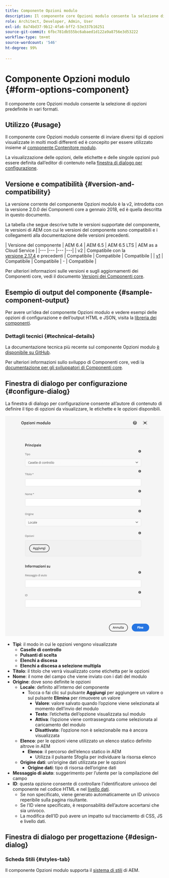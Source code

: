 ```yaml
---
title: Componente Opzioni modulo
description: Il componente core Opzioni modulo consente la selezione di opzioni predefinite in vari formati.
role: Architect, Developer, Admin, User
exl-id: 8a74bd37-9b12-4fa6-bff2-53e337b16251
source-git-commit: 6fbc781db555bc6abaed1d122a9a8756e3d53222
workflow-type: tm+mt
source-wordcount: '546'
ht-degree: 99%

---
```


# Componente Opzioni modulo {#form-options-component}

Il componente core Opzioni modulo consente la selezione di opzioni predefinite in vari formati.

## Utilizzo {#usage}

Il componente core Opzioni modulo consente di inviare diversi tipi di opzioni visualizzate in molti modi differenti ed è concepito per essere utilizzato insieme al [componente Contenitore modulo](form-container.md).

La visualizzazione delle opzioni, delle etichette e delle singole opzioni può essere definita dall’editor di contenuto nella [finestra di dialogo per configurazione](#configure-dialog).

## Versione e compatibilità {#version-and-compatibility}

La versione corrente del componente Opzioni modulo è la v2, introdotta con la versione 2.0.0 dei Componenti core a gennaio 2018, ed è quella descritta in questo documento.

La tabella che segue descrive tutte le versioni supportate del componente, le versioni di AEM con cui le versioni del componente sono compatibili e i collegamenti alla documentazione delle versioni precedenti.

| Versione del componente | AEM 6.4 | AEM 6.5 | AEM 6.5 LTS | AEM as a Cloud Service |
|--- |--- |--- |---|
| v2 | Compatibile con la <br>[versione 2.17.4](/help/versions.md) e precedenti | Compatibile | Compatibile | Compatibile |
| [v1](/help/components/v1/form-options-v1.md) | Compatibile | Compatibile | - | Compatibile |

Per ulteriori informazioni sulle versioni e sugli aggiornamenti dei Componenti core, vedi il documento [Versioni dei Componenti core](/help/versions.md).

## Esempio di output del componente {#sample-component-output}

Per avere un’idea del componente Opzioni modulo e vedere esempi delle opzioni di configurazione e dell’output HTML e JSON, visita la [libreria dei componenti](https://adobe.com/go/aem_cmp_library_form_options_it).

### Dettagli tecnici {#technical-details}

La documentazione tecnica più recente sul componente Opzioni modulo [è disponibile su GitHub](https://adobe.com/go/aem_cmp_tech_form_options_v2_it).

Per ulteriori informazioni sullo sviluppo di Componenti core, vedi la [documentazione per gli sviluppatori di Componenti core](/help/developing/overview.md).

## Finestra di dialogo per configurazione {#configure-dialog}

La finestra di dialogo per configurazione consente all’autore di contenuto di definire il tipo di opzioni da visualizzare, le etichette e le opzioni disponibili.

![Finestra di dialogo per modifica del componente Opzioni modulo](/help/assets/form-options-edit.png)

* **Tipi**: il modo in cui le opzioni vengono visualizzate
   * **Caselle di controllo**
   * **Pulsanti di scelta**
   * **Elenchi a discesa**
   * **Elenchi a discesa a selezione multipla**
* **Titolo**: il titolo che verrà visualizzato come etichetta per le opzioni
* **Nome**: il nome del campo che viene inviato con i dati del modulo
* **Origine**: dove sono definite le opzioni
   * **Locale**: definito all’interno del componente
      * Tocca o fai clic sul pulsante **Aggiungi** per aggiungere un valore o sul pulsante **Elimina** per rimuovere un valore
         * **Valore**: valore salvato quando l’opzione viene selezionata al momento dell’invio del modulo
         * **Testo**: l’etichetta dell’opzione visualizzata sul modulo
         * **Attiva**: l’opzione viene contrassegnata come selezionata al caricamento del modulo
         * **Disattivato**: l’opzione non è selezionabile ma è ancora visualizzata
   * **Elenco**: per le opzioni viene utilizzato un elenco statico definito altrove in AEM
      * **Elenco**: il percorso dell’elenco statico in AEM
         * Utilizza il pulsante Sfoglia per individuare la risorsa elenco
   * **Origine dati**: un’origine dati utilizzata per le opzioni
      * **Origine dati**: tipo di risorsa dell’origine dati
* **Messaggio di aiuto**: suggerimento per l’utente per la compilazione del campo
* **ID**: questa opzione consente di controllare l’identificatore univoco del componente nel codice HTML e nel [livello dati](/help/developing/data-layer/overview.md).
   * Se non specificato, viene generato automaticamente un ID univoco reperibile sulla pagina risultante.
   * Se l’ID viene specificato, è responsabilità dell’autore accertarsi che sia univoco.
   * La modifica dell’ID può avere un impatto sul tracciamento di CSS, JS e livello dati.

## Finestra di dialogo per progettazione {#design-dialog}

### Scheda Stili {#styles-tab}

Il componente Opzioni modulo supporta il [sistema di stili](/help/get-started/authoring.md#component-styling) di AEM.
